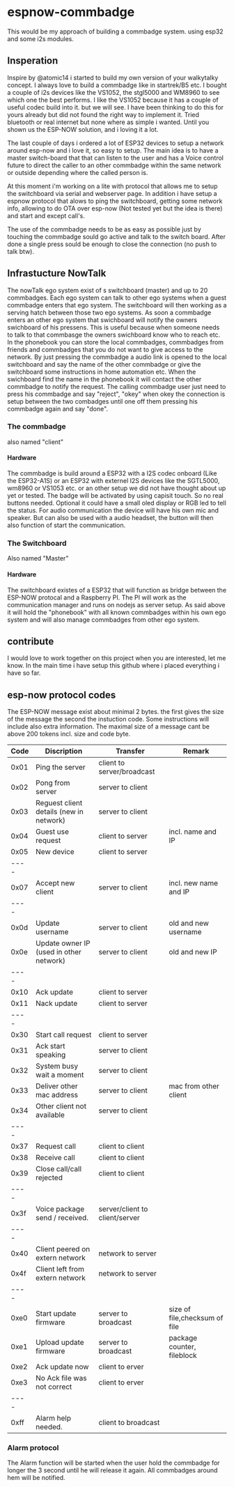 # espnow-commbadge
This would be my approach of building a commbadge system. using esp32 and some i2s modules. 


## Insperation
Inspire by @atomic14 i started to build my own version of your walkytalky concept. I always love to build a commbadge like in startrek/B5 etc. 
I bought a couple of i2s devices like the VS1052, the stgl5000 and WM8960  to see which one the best performs.  I like the VS1052 because it has a couple of useful codec build into it. but we will see.
I have been thinking to do this for yours already but did not found the right way to implement it. Tried bluetooth or real internet but none where as simple i wanted. Until you shown us the ESP-NOW solution, and i loving it a lot. 

The last couple of days i ordered a lot of ESP32 devices to setup a network around esp-now and i love it, so easy to setup. The main idea is to have a master switch-board that that can listen to the user and has a Voice control future  to direct the caller to an other commbadge within the same network or outside depending where the called person is. 

At this moment i'm working on a lite with protocol that allows me to setup the switchboard via serial and webserver page. In addition i have setup a espnow protocol that alows to ping the switchboard, getting some network info, allowing to do OTA over esp-now (Not tested yet but the idea is there) and start and except call's. 

The use of the commbadge needs to be as easy as possible just by touching the commbadge sould go active and talk to the switch board. After done a single press sould be enough to close the connection (no push to talk btw).

## Infrastucture NowTalk
The nowTalk ego system exist of s switchboard (master) and up to 20 commbadges. Each ego system can talk to other ego systems when a guest commbadge enters that ego system. The switchboard will then working as a serving hatch between those two ego systems. As soon a commbadge enters an other ego system that swichboard will notify the owners swichboard of his pressens. This is useful because when someone needs to talk to that commbasge the owners swichboard know who to reach etc.
In the phonebook you can store the local commbadges,  commbadges from friends and commbadges that you do not want to give access to the network.
By just pressing the commbadge a audio link is opened to the local switchboard and say the name of the other commbadge or give the switchboard some instructions in home automation etc. When the swichboard find the name in the phonebook it will contact the other commbadge to notify the request. 
The calling commbadge user just need to press his commbadge and say "reject", "okey"  when okey the connection is setup between the two combadges until one off them pressing his commbadge again and say "done".

### The commbadge
also named "client" 
#### Hardware
The commbadge is build around a ESP32 with a I2S codec onboard (Like the ESP32-A1S) or an ESP32 with externel I2S devices like the SGTL5000, wm8960 or  VS1053 etc. or an other setup we did not have thought about up yet or tested.
The badge will be activated by using capisit touch. So no real buttons needed. Optional it could have a small oled display or RGB led to tell the status. 
For audio communication the device will have his own mic and speaker. But can also be used with a audio headset, the button will then also function of start the communication. 

### The Switchboard
Also named "Master"
#### Hardware
The switchboard existes of  a ESP32 that will function as bridge between the ESP-NOW protocal  and a Raspberry PI.
The PI will work as the communication manager and runs on nodejs as server setup. As said above it will hold the  "phonebook" with all known commbadges within his own ego system and will also manage commbadges from other ego system.

## contribute
I would love to work together on this project when you are interested, let me know. In the main time i have setup this github where i placed everything i have so far.

## esp-now protocol codes
The ESP-NOW message exist about minimal 2 bytes. the first gives the size of the message the second the instuction code.
Some instructions will include also extra information. The maximal size of a message cant be above 200 tokens incl. size and code byte.

Code | Discription                              | Transfer                    | Remark
---- | ---------------------------------------- | --------------------------- | ---------
0x01 | Ping the server                          | client to server/broadcast |
0x02 | Pong from server                         | server to client |
0x03 | Reguest client details (new in network)  | server to client |
0x04 | Guest use request                        | client to server | incl. name and IP
0x05 | New device                               | client to server |
---- |   |   |
0x07 | Accept new client                        | server to client | incl. new name and IP
---- |   |   |
0x0d | Update username                          | server to client | old and new username
0x0e | Update owner IP (used in other network)  | server to client | old and new IP
---- |   |   |
0x10 | Ack update                               | client to server | 
0x11 | Nack update                              | client to server | 
---- |   |   |
0x30 | Start call request                       | client to server | 
0x31 | Ack start speaking                       | server to client | 
0x32 | System busy wait a moment                | server to client | 
0x33 | Deliver other mac address                | server to client | mac from other client
0x34 | Other client not available               | server to client |
---- |   |   |
0x37 | Request call                             | client to client |
0x38 | Receive call                             | client to client |
0x39 | Close call/call rejected                 | client to client | 
---- |   |   |
0x3f | Voice package send / received.           | server/client to client/server |
---- |   |   |
0x40 | Client peered on extern network          | network to server |
0x4f | Client left from extern network          | network to server |
---- |   |   |
0xe0 | Start update firmware                    | server to broadcast | size of file,checksum of file
0xe1 | Upload update firmware                   | server to broadcast | package counter, fileblock 
0xe2 | Ack update now                           | client to erver |
0xe3 | No Ack file was not correct  | client to erver |
---- |   |    |
0xff | Alarm help needed.                       | client to broadcast |

### Alarm protocol
The Alarm function will be started when the user hold the commbadge for longer the 3 second until he will release it again.  All commbadges around hem will be notified. 
